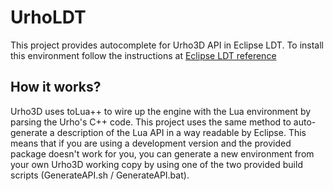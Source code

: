 UrhoLDT
=======

This project provides autocomplete for Urho3D API in Eclipse LDT.
To install this environment follow the instructions at [Eclipse LDT reference](http://wiki.eclipse.org/Koneki/LDT/Developer_Area/User_Guides/User_Guide_0.9#Managing_Execution_Environments)

How it works?
------
Urho3D uses toLua++ to wire up the engine with the Lua environment by parsing the Urho's C++ code. This project uses the same method to auto-generate a description of the Lua API in a way readable by Eclipse. This means that if you are using a development version and the provided package doesn't work for you, you can generate a new environment from your own Urho3D working copy by using one of the two provided build scripts (GenerateAPI.sh / GenerateAPI.bat).